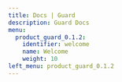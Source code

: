 ```yaml
---
title: Docs | Guard
description: Guard Docs
menu:
  product_guard_0.1.2:
    identifier: welcome
    name: Welcome
    weight: 10
left_menu: product_guard_0.1.2
---
```


